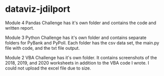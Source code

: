 # dataviz-jdilport
Module 4 Pandas Challenge has it's own folder and contains the code and written report.


Module 3 Python Challenge has it's own folder and contains separate folders for PyBank and PyPoll.  Each folder has the csv data set, the main.py file with code, and the txt file output. 


Module 2 VBA Challenge has it's own folder.  It contains screenshots of the 2018, 2019, and 2020 worksheets in addition to the VBA code I wrote.  I could not upload the excel file due to size.
